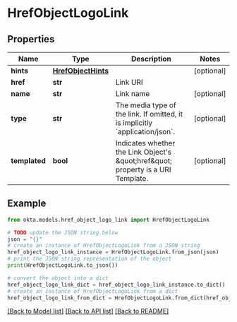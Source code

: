 # HrefObjectLogoLink


## Properties

Name | Type | Description | Notes
------------ | ------------- | ------------- | -------------
**hints** | [**HrefObjectHints**](HrefObjectHints.md) |  | [optional] 
**href** | **str** | Link URI | 
**name** | **str** | Link name | [optional] 
**type** | **str** | The media type of the link. If omitted, it is implicitly &#x60;application/json&#x60;. | [optional] 
**templated** | **bool** | Indicates whether the Link Object&#39;s \&quot;href\&quot; property is a URI Template. | [optional] 

## Example

```python
from okta.models.href_object_logo_link import HrefObjectLogoLink

# TODO update the JSON string below
json = "{}"
# create an instance of HrefObjectLogoLink from a JSON string
href_object_logo_link_instance = HrefObjectLogoLink.from_json(json)
# print the JSON string representation of the object
print(HrefObjectLogoLink.to_json())

# convert the object into a dict
href_object_logo_link_dict = href_object_logo_link_instance.to_dict()
# create an instance of HrefObjectLogoLink from a dict
href_object_logo_link_from_dict = HrefObjectLogoLink.from_dict(href_object_logo_link_dict)
```
[[Back to Model list]](../README.md#documentation-for-models) [[Back to API list]](../README.md#documentation-for-api-endpoints) [[Back to README]](../README.md)


